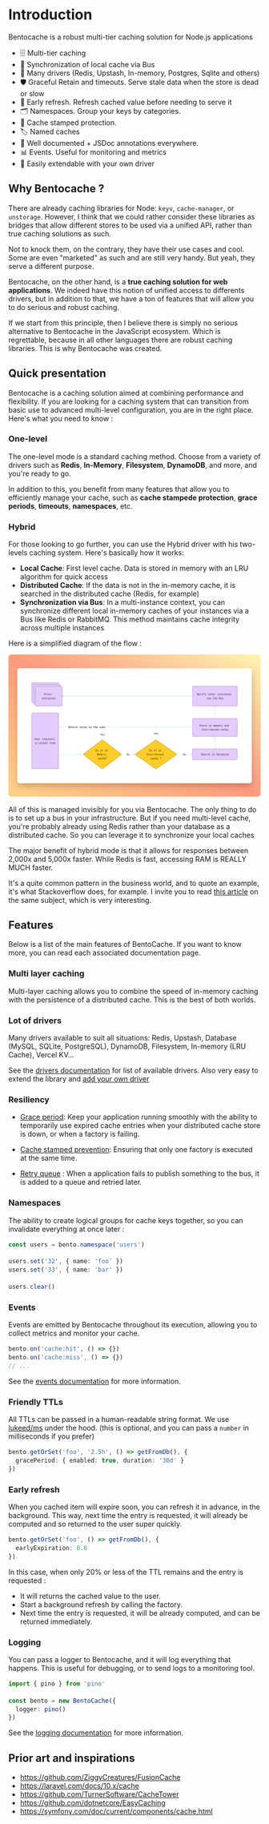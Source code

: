 # Introduction

Bentocache is a robust multi-tier caching solution for Node.js applications

- 🗄️ Multi-tier caching
- 🔄 Synchronization of local cache via Bus
- 🚀 Many drivers (Redis, Upstash, In-memory, Postgres, Sqlite and others)
- 🛡️ Graceful Retain and timeouts. Serve stale data when the store is dead or slow
- 🔄 Early refresh. Refresh cached value before needing to serve it
- 🗂️ Namespaces. Group your keys by categories.
- 🛑 Cache stamped protection.
- 🏷️ Named caches
- 📖 Well documented + JSDoc annotations everywhere.
- 📊 Events. Useful for monitoring and metrics
- 🧩 Easily extendable with your own driver

## Why Bentocache ? 

There are already caching libraries for Node: `keyv`, `cache-manager`, or `unstorage`. However, I think that we could rather consider these libraries as bridges that allow different stores to be used via a unified API, rather than true caching solutions as such.

Not to knock them, on the contrary, they have their use cases and cool. Some are even "marketed" as such and are still very handy. But yeah, they serve a different purpose.

Bentocache, on the other hand, is a **true caching solution for web applications**. We indeed have this notion of unified access to differents drivers, but in addition to that, we have a ton of features that will allow you to do serious and robust caching.

If we start from this principle, then I believe there is simply no serious alternative to Bentocache in the JavaScript ecosystem. Which is regrettable, because in all other languages there are robust caching libraries. This is why Bentocache was created.

## Quick presentation

Bentocache is a caching solution aimed at combining performance and flexibility. If you are looking for a caching system that can transition from basic use to advanced multi-level configuration, you are in the right place. Here's what you need to know :

### One-level

The one-level mode is a standard caching method. Choose from a variety of drivers such as **Redis**, **In-Memory**, **Filesystem**, **DynamoDB**, and more, and you're ready to go. 

In addition to this, you benefit from many features that allow you to efficiently manage your cache, such as **cache stampede protection**, **grace periods**, **timeouts**, **namespaces**, etc.

### Hybrid
For those looking to go further, you can use the Hybrid driver with his two-levels caching system. Here's basically how it works:

- **Local Cache**: First level cache. Data is stored in memory with an LRU algorithm for quick access
- **Distributed Cache**: If the data is not in the in-memory cache, it is searched in the distributed cache (Redis, for example)
- **Synchronization via Bus**: In a multi-instance context, you can synchronize different local in-memory caches of your instances via a Bus like Redis or RabbitMQ. This method maintains cache integrity across multiple instances

Here is a simplified diagram of the flow :

![Bentocache hybrid](content/docs/hybrid-flow.png)

All of this is managed invisibly for you via Bentocache. The only thing to do is to set up a bus in your infrastructure. But if you need multi-level cache, you're probably already using Redis rather than your database as a distributed cache. So you can leverage it to synchronize your local caches

The major benefit of hybrid mode is that it allows for responses between 2,000x and 5,000x faster. While Redis is fast, accessing RAM is REALLY MUCH faster.

It's a quite common pattern in the business world, and to quote an example, it's what Stackoverflow does, for example. I invite you to read [this article](https://nickcraver.com/blog/2019/08/06/stack-overflow-how-we-do-app-caching/#layers-of-cache-at-stack-overflow) on the same subject, which is very interesting.

## Features

Below is a list of the main features of BentoCache. If you want to know more, you can read each associated documentation page.

### Multi layer caching

Multi-layer caching allows you to combine the speed of in-memory caching with the persistence of a distributed cache. This is the best of both worlds.

### Lot of drivers

Many drivers available to suit all situations: Redis, Upstash, Database (MySQL, SQLite, PostgreSQL), DynamoDB, Filesystem, In-memory (LRU Cache), Vercel KV...

See the [drivers documentation](./cache_drivers.md) for list of available drivers. Also very easy to extend the library and [add your own driver](tbd)

<!-- :::warning
Only a Redis driver for the bus is currently available. We probably have drivers for other backends like Zookeeper, Kafka, RabbitMQ... Let us know with an issue if you are interested in this.
::: -->


### Resiliency

- [Grace period](./grace_period.md): Keep your application running smoothly with the ability to temporarily use expired cache entries when your distributed cache store is down, or when a factory is failing.

- [Cache stamped prevention](./stampede_protection.md): Ensuring that only one factory is executed at the same time.

- [Retry queue](./hybrid.md#retry-queue) : When a application fails to publish something to the bus, it is added to a queue and retried later.

### Namespaces

The ability to create logical groups for cache keys together, so you can invalidate everything at once later :

```ts
const users = bento.namespace('users')

users.set('32', { name: 'foo' })
users.set('33', { name: 'bar' })

users.clear() 
```

### Events

Events are emitted by Bentocache throughout its execution, allowing you to collect metrics and monitor your cache.

```ts
bento.on('cache:hit', () => {})
bento.on('cache:miss', () => {})
// ...
```

See the [events documentation](./events.md) for more information.

### Friendly TTLs

All TTLs can be passed in a human-readable string format. We use [lukeed/ms](https://github.com/lukeed/ms) under the hood. (this is optional, and you can pass a `number` in milliseconds if you prefer)

```ts
bento.getOrSet('foo', '2.5h', () => getFromDb(), {
  gracePeriod: { enabled: true, duration: '30d' }
})
```

### Early refresh

When you cached item will expire soon, you can refresh it in advance, in the background. This way, next time the entry is requested, it will already be computed and so returned to the user super quickly.

```ts
bento.getOrSet('foo', () => getFromDb(), {
  earlyExpiration: 0.8
})
```

In this case, when only 20% or less of the TTL remains and the entry is requested : 

- It will returns the cached value to the user.
- Start a background refresh by calling the factory.
- Next time the entry is requested, it will be already computed, and can be returned immediately.

### Logging

You can pass a logger to Bentocache, and it will log everything that happens. This is useful for debugging, or to send logs to a monitoring tool.

```ts
import { pino } from 'pino'

const bento = new BentoCache({
  logger: pino()
})

```

See the [logging documentation](./logging.md) for more information.

## Prior art and inspirations

- https://github.com/ZiggyCreatures/FusionCache
- https://laravel.com/docs/10.x/cache
- https://github.com/TurnerSoftware/CacheTower
- https://github.com/dotnetcore/EasyCaching
- https://symfony.com/doc/current/components/cache.html
